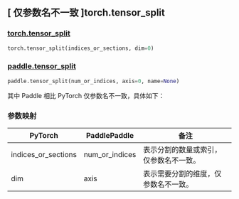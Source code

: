 ## [ 仅参数名不一致 ]torch.tensor_split
### [torch.tensor_split](https://pytorch.org/docs/stable/generated/torch.Tensor.tensor_split.html)

```python
torch.tensor_split(indices_or_sections, dim=0)
```

### [paddle.tensor_split](https://www.paddlepaddle.org.cn/documentation/docs/zh/develop/api/paddle/Tensor_cn.html#tensor_split-num_or_indices-axis-0-name-none)

```python
paddle.tensor_split(num_or_indices, axis=0, name=None)
```

其中 Paddle 相比 PyTorch 仅参数名不一致，具体如下：

### 参数映射

| PyTorch       | PaddlePaddle | 备注                                                    |
| ------------- | ------------ | ------------------------------------------------------  |
| indices_or_sections           | num_or_indices         | 表示分割的数量或索引，仅参数名不一致。                          |
| dim           | axis         | 表示需要分割的维度，仅参数名不一致。                          |
